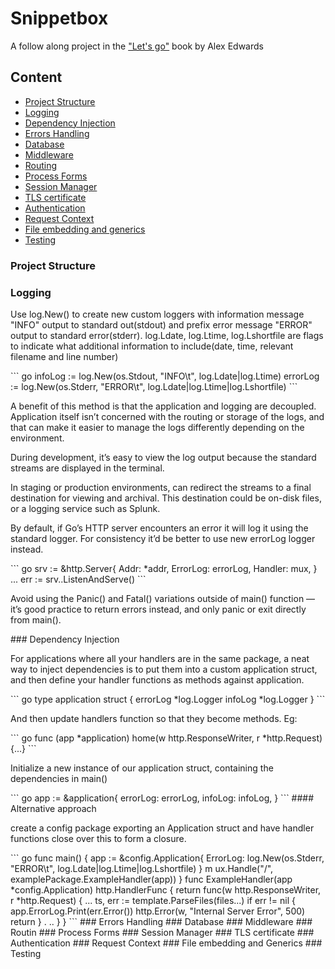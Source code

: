 # Snippetbox
 A follow along project in the ["Let's go"](https://lets-go.alexedwards.net/) book by Alex Edwards

## Content
<ul>
    <li><a href="#project-structure">Project Structure</a></li>
    <li><a href="logging">Logging</a></li>
    <li><a href="#dependency-injection">Dependency Injection</a></li>
    <li><a href="#errors-handling">Errors Handling</a></li>
    <li><a href="#database">Database</a></li>
    <li><a href="#middleware">Middleware</a></li>
    <li><a href="#routing">Routing</a></li>
    <li><a href="#process-forms">Process Forms</a></li>
    <li><a href="#session-manager">Session Manager</a></li>
    <li><a href="#tls-certificate">TLS certificate</a></li>
    <li><a href ="#authentication">Authentication</a></li>
    <li><a href ="#request-context">Request Context</a></li>
    <li><a href ="#file-embedding-and-generics">File embedding and generics</a></li>
    <li><a href ="#testing">Testing</a></li>
</ul>

### Project Structure
### Logging
<p>Use log.New() to create new custom loggers with information message "INFO" output to standard out(stdout) and prefix error message "ERROR" output to standard error(stderr). log.Ldate, log.Ltime, log.Lshortfile are flags to indicate what additional information to include(date, time, relevant filename and line number)</p>
``` go
infoLog := log.New(os.Stdout, "INFO\t", log.Ldate|log.Ltime)
errorLog := log.New(os.Stderr, "ERROR\t", log.Ldate|log.Ltime|log.Lshortfile)
```
<p>A benefit of this method is that the application and logging are decoupled. Application itself isn’t concerned with the routing or storage of the logs, and that can make it easier to manage the logs differently depending on the environment.</p>
<p>During development, it’s easy to view the log output because the standard streams are displayed in the terminal.</p>
<p>In staging or production environments, can redirect the streams to a final destination for viewing and archival. This destination could be on-disk files, or a logging service such as Splunk.</p>
<p> By default, if Go’s HTTP server encounters an error it will log it using the standard logger. For consistency it’d be better to use new errorLog logger instead.</p>
``` go
srv := &http.Server{
Addr: *addr,
ErrorLog: errorLog,
Handler: mux,
}
...
err := srv..ListenAndServe()
```
<p>Avoid using the Panic() and Fatal() variations outside of main() function — it’s good practice to return errors instead, and only panic or exit directly from main().</p>
### Dependency Injection
<p>For applications where all your handlers are in the same package, a neat way to inject dependencies is to put them into a custom application struct, and then define your handler functions as methods against application.</p>
``` go
type application struct {
errorLog *log.Logger
infoLog *log.Logger
}
```
<p>And then update handlers function so that they become methods. Eg:</p>
``` go
func (app *application) home(w http.ResponseWriter, r *http.Request){...}
```
<p>Initialize a new instance of our application struct, containing the dependencies in main()</p>
``` go
app := &application{
errorLog: errorLog,
infoLog: infoLog,
}
```
#### Alternative approach
<p>create a config package exporting an Application struct and have handler functions close over this to form a closure.</p>
``` go
func main() {
app := &config.Application{
ErrorLog: log.New(os.Stderr, "ERROR\t", log.Ldate|log.Ltime|log.Lshortfile)
} m
ux.Handle("/", examplePackage.ExampleHandler(app))
}
func ExampleHandler(app *config.Application) http.HandlerFunc {
return func(w http.ResponseWriter, r *http.Request) {
...
ts, err := template.ParseFiles(files...)
if err != nil {
app.ErrorLog.Print(err.Error())
http.Error(w, "Internal Server Error", 500)
return
} .
..
}
}
```
### Errors Handling
### Database
### Middleware
### Routin
### Process Forms
### Session Manager
### TLS certificate
### Authentication
### Request Context
### File embedding and Generics
### Testing
